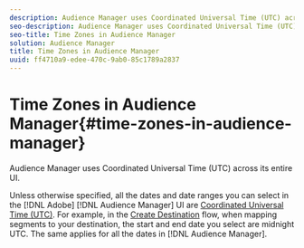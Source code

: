 ```yaml
---
description: Audience Manager uses Coordinated Universal Time (UTC) across its entire UI.
seo-description: Audience Manager uses Coordinated Universal Time (UTC) across its entire UI.
seo-title: Time Zones in Audience Manager
solution: Audience Manager
title: Time Zones in Audience Manager
uuid: ff4710a9-edee-470c-9ab0-85c1789a2837
---
```


# Time Zones in Audience Manager{#time-zones-in-audience-manager}

Audience Manager uses Coordinated Universal Time (UTC) across its entire UI.

Unless otherwise specified, all the dates and date ranges you can select in the [!DNL Adobe] [!DNL Audience Manager] UI are [Coordinated Universal Time (UTC)](https://www.timeanddate.com/worldclock/timezone/utc). For example, in the [Create Destination](../c-features/destinations/manage-destinations.md#section_45FF2A8E4EB648488578365DB5D15219) flow, when mapping segments to your destination, the start and end date you select are midnight UTC. The same applies for all the dates in [!DNL Audience Manager]. 
